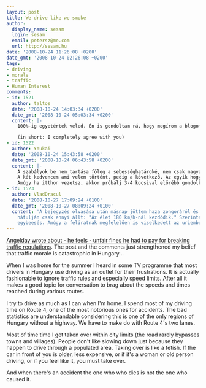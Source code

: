 ```yaml
---
layout: post
title: We drive like we smoke
author:
  display_name: sesam
  login: sesam
  email: petersz@me.com
  url: http://sesam.hu
date: '2008-10-24 11:26:08 +0200'
date_gmt: '2008-10-24 02:26:08 +0200'
tags:
- driving
- morale
- traffic
- Human Interest
comments:
- id: 1521
  author: taltos
  date: '2008-10-24 14:03:34 +0200'
  date_gmt: '2008-10-24 05:03:34 +0200'
  content: |-
    100%-ig egyetértek veled. Én is gondoltam rá, hogy megírom a blogomon ugyanazt, amit Te (konkrétan Angelday bejegyzését és a rá adott hozzászólásokat felhozva példának), de aztán letettem róla, mert feleslegesnek éreztem mégegy olyan írás elkészítését, amit pont azok nem értenek meg, akiknek szólna. Így angolul viszont van értelme, mert a külföldieknek van információtartalma. :)

    (in short: I completely agree with you)
- id: 1522
  author: Youkai
  date: '2008-10-24 15:43:58 +0200'
  date_gmt: '2008-10-24 06:43:58 +0200'
  content: |-
    A szabályok be nem tartása főleg a sebességhatároké, nem csak magyar mentalitás. Próbáld ki egyszer, hogy egy kisáru szállítóval menjél a sebesség határon  a Cseheknél, vagy a Szlovákoknál, ott is le fognak villogni a pályán, a helyiek. Szóval ez nem csak helyi probléma, az osztrákoknál is vannak páran, bár ott kevesebb.
    A két kedvencem ami velem történt, pedig a következő. Az egyik hogy ledudáltak, mert elsőbbséget adtam a zebrán a gyalogosnak egy városban. A másik meg az a szlovák kamionos, aki majdnem matricát csinált belőlem két napja a 83-on mert beláthatatlan kanyarban konvojban előzött , ha nem éppen akkor indultam volna és nem 60-al megyek hanem 80-al, akkor ezt most vagy az intenzívről írnám, vagy a hullaházból. :(
    Amúgy ha itthon vezetsz, akkor próbálj 3-4 kocsival előrébb gondolkozni fejben, akkor már nem sok meglepetés érhet.
- id: 1523
  author: VladDracul
  date: '2008-10-27 17:09:24 +0100'
  date_gmt: '2008-10-27 08:09:24 +0100'
  content: 'A bejegyzés olvasása után másnap jöttem haza zongoráról és az egyik kocsi
    hátulján csak ennyi állt: "Az élet 180 km/h-nál kezdődik." Szerintem mulatságos
    egybeesés. Amúgy a feliratnak megfelelően is viselkedett az uriember természetesen.'
---
```


[Angelday wrote about - he feels - unfair fines he had to pay for breaking traffic regulations](http://plastik.hu/2008/10/21/hatarozat-kozigazgatasi-birsag-kiszabasarol). The post and the comments just strengthened my belief that traffic morale is catastrophic in Hungary...

When I was home for the summer I heard in some TV programme that most drivers in Hungary use driving as an outlet for their frustrations. It is actually fashionable to ignore traffic rules and especially speed limits. After all it makes a good topic for conversation to brag about the speeds and times reached during various routes.

I try to drive as much as I can when I'm home. I spend most of my driving time on Route 4, one of the most notorious ones for accidents. The bad statistics are understandable considering this is one of the only regions of Hungary without a highway. We have to make do with Route 4's two lanes.

Most of time time I get taken over within city limits (the road rarely bypasses towns and villages). People don't like slowing down just because they happen to drive through a populated area. Taking over is like a fetish. If the car in front of you is older, less expensive, or if it's a woman or old person driving, or if you feel like it, you must take over.

And when there's an accident the one who who dies is not the one who caused it.
